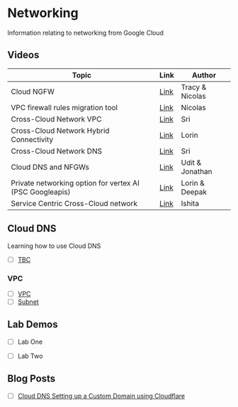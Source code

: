 # Networking

Information relating to networking from Google Cloud

## Videos

| Topic  | Link | Author |
|--------|------|--------|
| Cloud NGFW  | [Link](https://lnkd.in/gyHVVU9z) | Tracy & Nicolas |
| VPC firewall rules migration tool |  [Link](https://lnkd.in/gfmDWJEQ) | Nicolas |
| Cross-Cloud Network VPC | [Link](https://lnkd.in/g7DupnN6) | Sri | 
| Cross-Cloud Network Hybrid Connectivity |  [Link](https://lnkd.in/gWbWj86N) | Lorin |
| Cross-Cloud Network DNS | [Link](https://lnkd.in/gUWJ3y34) | Sri | 
| Cloud DNS and NFGWs | [Link](https://lnkd.in/gqTC_gDz) | Udit & Jonathan |
| Private networking option for vertex AI (PSC Googleapis) | [Link](https://lnkd.in/gwgZsVVx) | Lorin & Deepak |
| Service Centric Cross-Cloud network | [Link](https://lnkd.in/gqrv8kfV) | Ishita | 

## Cloud DNS

Learning how to use Cloud DNS

- [ ] [TBC]()

### VPC

- [ ] [VPC]()
- [ ] [Subnet]()

## Lab Demos

- [ ] Lab One
- [ ] Lab Two 


## Blog Posts

- [ ] [Cloud DNS Setting up a Custom Domain using Cloudflare](https://richrose.dev/posts/cloud/google-cloud/gcp-hugo-static-site/)


